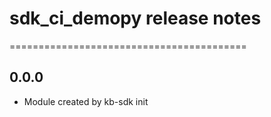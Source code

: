 # sdk_ci_demopy release notes
=========================================

0.0.0
-----
* Module created by kb-sdk init
